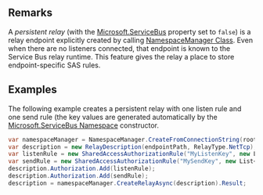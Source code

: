 ## Remarks  
 A *persistent relay* (with the [Microsoft.ServiceBus](assetId:///N:Microsoft.ServiceBus?qualifyHint=True&autoUpgrade=True) property set to `false`) is a relay endpoint explicitly created by calling [NamespaceManager Class](assetId:///T:Microsoft.ServiceBus.NamespaceManager?qualifyHint=False&autoUpgrade=True). Even when there are no listeners connected, that endpoint is known to the Service Bus relay runtime. This feature gives the relay a place to store endpoint-specific SAS rules.  
  
## Examples  
 The following example creates a persistent relay with one listen rule and one send rule (the key values are generated automatically by the [Microsoft.ServiceBus Namespace](assetId:///N:Microsoft.ServiceBus?qualifyHint=False&autoUpgrade=True) constructor.  
  
```c#  
var namespaceManager = NamespaceManager.CreateFromConnectionString(rootConnectionString);  
var description = new RelayDescription(endpointPath, RelayType.NetTcp);  
var listenRule = new SharedAccessAuthorizationRule("MyListenKey", new List<AccessRights> { AccessRights.Listen });  
var sendRule = new SharedAccessAuthorizationRule("MySendKey", new List<AccessRights> { AccessRights.Send });  
description.Authorization.Add(listenRule);  
description.Authorization.Add(sendRule);  
description = namespaceManager.CreateRelayAsync(description).Result;  
```